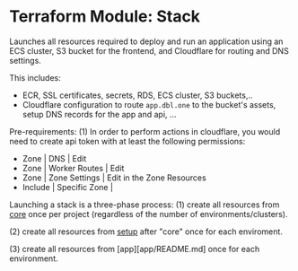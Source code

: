 # Terraform Module: Stack

Launches all resources required to deploy and run an application using an ECS cluster, S3 bucket for the frontend, and Cloudflare for routing and DNS settings.

This includes:
- ECR, SSL certificates, secrets, RDS, ECS cluster, S3 buckets,..
- Cloudflare configuration to route `app.dbl.one` to the bucket's assets, setup DNS records for the app and api, ...

Pre-requirements:
(1) In order to perform actions in cloudflare, you would need to create api token with at least the following permissions:
  - Zone | DNS | Edit
  - Zone | Worker Routes | Edit
  - Zone | Zone Settings | Edit
in the Zone Resources
  - Include | Specific Zone | <Your Zone>

Launching a stack is a three-phase process:
(1) create all resources from [core](core/README.md) once per project (regardless of the number of environments/clusters).

(2) create all resources from [setup](setup/README.md) after "core" once for each enviroment.

(3) create all resources from [app][app/README.md] once for each environment.
